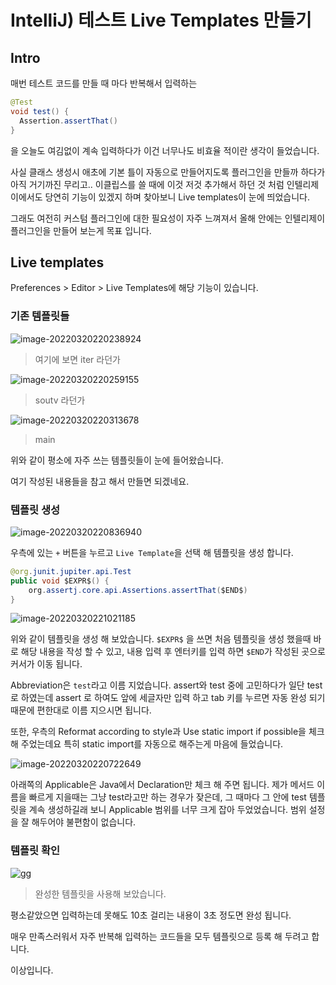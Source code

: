 # IntelliJ) 테스트 Live Templates 만들기

## Intro

매번 테스트 코드를 만들 때 마다 반복해서 입력하는

```java
@Test
void test() {
  Assertion.assertThat()
}
```

을 오늘도 여김없이 계속 입력하다가 이건 너무나도 비효율 적이란 생각이 들었습니다.

사실 클래스 생성시 애초에 기본 틀이 자동으로 만들어지도록 플러그인을 만들까 하다가 아직 거기까진 무리고.. 이클립스를 쓸 때에 이것 저것 추가해서 하던 것 처럼 인텔리제이에서도 당연히 기능이 있겠지 하며 찾아보니 Live templates이 눈에 띄었습니다.

그래도 여전히 커스텀 플러그인에 대한 필요성이 자주 느껴져서 올해 안에는 인텔리제이 플러그인을 만들어 보는게 목표 입니다.

## Live templates

Preferences > Editor > Live Templates에 해당 기능이 있습니다.

### 기존 템플릿들

![image-20220320220238924](https://raw.githubusercontent.com/Shane-Park/mdblog/main/development/intellij/liveTemplate.assets/image-20220320220238924.png)

> 여기에 보면 iter 라던가 

![image-20220320220259155](https://raw.githubusercontent.com/Shane-Park/mdblog/main/development/intellij/liveTemplate.assets/image-20220320220259155.png)

> soutv 라던가

![image-20220320220313678](https://raw.githubusercontent.com/Shane-Park/mdblog/main/development/intellij/liveTemplate.assets/image-20220320220313678.png)

> main

위와 같이 평소에 자주 쓰는 템플릿들이 눈에 들어왔습니다.

여기 작성된 내용들을 참고 해서 만들면 되겠네요.

### 템플릿 생성

![image-20220320220836940](https://raw.githubusercontent.com/Shane-Park/mdblog/main/development/intellij/liveTemplate.assets/image-20220320220836940.png)

우측에 있는 `+` 버튼을 누르고 `Live Template`을 선택 해 템플릿을 생성 합니다.

```java
@org.junit.jupiter.api.Test
public void $EXPR$() {
    org.assertj.core.api.Assertions.assertThat($END$)
}
```

![image-20220320221021185](https://raw.githubusercontent.com/Shane-Park/mdblog/main/development/intellij/liveTemplate.assets/image-20220320221021185.png)

위와 같이 템플릿을 생성 해 보았습니다. `$EXPR$` 을 쓰면 처음 템플릿을 생성 했을때 바로 해당 내용을 작성 할 수 있고, 내용 입력 후 엔터키를 입력 하면 `$END`가 작성된 곳으로 커서가 이동 됩니다.

Abbreviation은 `test`라고 이름 지었습니다. assert와 test 중에 고민하다가 일단 test로 하였는데 assert 로 하여도 앞에 세글자만 입력 하고 tab 키를 누르면 자동 완성 되기 때문에 편한대로 이름 지으시면 됩니다.

또한, 우측의 Reformat according to style과 Use static import if possible을 체크 해 주었는데요 특히 static import를 자동으로 해주는게 마음에 들었습니다.

![image-20220320220722649](https://raw.githubusercontent.com/Shane-Park/mdblog/main/development/intellij/liveTemplate.assets/image-20220320220722649.png)

아래쪽의 Applicable은 Java에서 Declaration만 체크 해 주면 됩니다. 제가 메서드 이름을 빠르게 지을때는 그냥 test라고만 하는 경우가 잦은데, 그 때마다 그 안에 test 템플릿을 계속 생성하길래 보니 Applicable 범위를 너무 크게 잡아 두었었습니다. 범위 설정을 잘 해두어야 불편함이 없습니다.

### 템플릿 확인

![gg](https://raw.githubusercontent.com/Shane-Park/mdblog/main/development/intellij/liveTemplate.assets/gg.gif)

> 완성한 템플릿을 사용해 보았습니다.

평소같았으면 입력하는데 못해도 10초 걸리는 내용이 3초 정도면 완성 됩니다.

매우 만족스러워서 자주 반복해 입력하는 코드들을 모두 템플릿으로 등록 해 두려고 합니다.

이상입니다.
